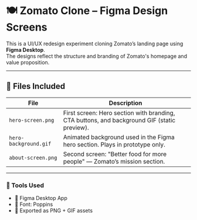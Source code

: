 # 🍽️ Zomato Clone – Figma Design Screens

This is a UI/UX redesign experiment cloning Zomato’s landing page using **Figma Desktop**.  
The designs reflect the structure and branding of Zomato's homepage and value proposition.

---

## 📂 Files Included

| File | Description |
|------|-------------|
| `hero-screen.png` | First screen: Hero section with branding, CTA buttons, and background GIF (static preview). |
| `hero-background.gif` | Animated background used in the Figma hero section. Plays in prototype only. |
| `about-screen.png` | Second screen: "Better food for more people" — Zomato’s mission section. |

---

### 🔧 Tools Used
- 🧩 Figma Desktop App
- 🎨 Font: Poppins
- 📁 Exported as PNG + GIF assets

